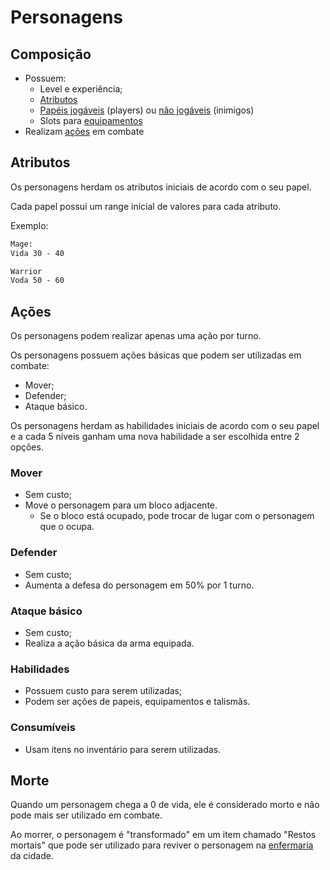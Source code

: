 # Personagens

## Composição

- Possuem:
  - Level e experiência;
  - [Atributos](../04-attributes/index.md)
  - [Papéis jogáveis](../06-roles/01-playable_roles.md) (players) ou [não jogáveis](../06-roles/02-unplayable_roles.md) (inimigos)
  - Slots para [equipamentos](../07-equipments/index.md)
- Realizam [ações](../05-actions/index.md) em combate

## Atributos

Os personagens herdam os atributos iniciais de acordo com o seu papel.

Cada papel possui um range inicial de valores para cada atributo.

Exemplo:

```txt
Mage:
Vida 30 - 40

Warrior
Voda 50 - 60
```

## Ações

Os personagens podem realizar apenas uma ação por turno.

Os personagens possuem ações básicas que podem ser utilizadas em combate:

- Mover;
- Defender;
- Ataque básico.

Os personagens herdam as habilidades iniciais de acordo com o seu papel e a cada 5 níveis ganham uma nova habilidade a ser escolhida entre 2 opções.

### Mover

- Sem custo;
- Move o personagem para um bloco adjacente.
  - Se o bloco está ocupado, pode trocar de lugar com o personagem que o ocupa.

### Defender

- Sem custo;
- Aumenta a defesa do personagem em 50% por 1 turno.

### Ataque básico

- Sem custo;
- Realiza a ação básica da arma equipada.

### Habilidades

- Possuem custo para serem utilizadas;
- Podem ser ações de papeis, equipamentos e talismãs.

### Consumíveis

- Usam itens no inventário para serem utilizadas.

## Morte

Quando um personagem chega a 0 de vida, ele é considerado morto e não pode mais ser utilizado em combate.

Ao morrer, o personagem é "transformado" em um item chamado "Restos mortais" que pode ser utilizado para reviver o personagem na [enfermaria](../09-locations//01-buildings.md#enfermaria) da cidade.
